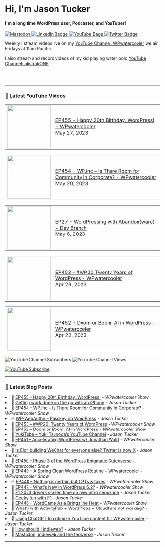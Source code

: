 # Hi, I'm Jason Tucker

#### I'm a long time WordPress user, Podcaster, and YouTuber!

<div id="badges">
  <a href="https://simian.rodeo/@jasontucker">
<img alt="Mastodon" src="https://img.shields.io/mastodon/follow/109265629430158597?domain=https%3A%2F%2Fsimian.rodeo&label=Follow%20%40jasontucker%40simianrodeo%20on%20Mastodon&logo=mastodon&style=for-the-badge">
  </a>
  <a href="https://linkedin.com/in/jasontucker">
    <img src="https://img.shields.io/badge/LinkedIn-blue?style=for-the-badge&logo=linkedin&logoColor=white" alt="LinkedIn Badge"/>
  </a>
  <a href="https://youtube.com/wpwatercooler">
    <img src="https://img.shields.io/youtube/channel/views/UCJwt6pUOwhJgmcJ9j-uS5Jw?label=YouTube&logo=YOUTUBE&style=for-the-badge" alt="YouTube Bage">
  </a>
  <a href="https://twitter.com/jasontucker">
    <img src="https://img.shields.io/badge/Twitter-grey?style=for-the-badge&logo=twitter&logoColor=white" alt="Twitter Badge"/>
  </a>
</div>


Weekly I stream videos live on my [YouTube Channel: WPwatercooler](https://youtube.com/wpwatercooler) we air Fridays at 11am Pacific.

I also stream and record videos of my kid playing water polo [YouTube Channel: abstrakONE](https://youtube.com/abstrakone)



<br />
<br />

---

### 🎥 Latest YouTube Videos

<!-- YOUTUBE:START --><table><tr><td><a href="https://www.youtube.com/watch?v=PO-r0aSW6qk"><img width="140px" src="https://i.ytimg.com/vi/PO-r0aSW6qk/mqdefault.jpg"></a></td>
<td><a href="https://www.youtube.com/watch?v=PO-r0aSW6qk">EP455 - Happy 20th Birthday, WordPress! - WPwatercooler</a><br/>May 27, 2023</td></tr></table>
<table><tr><td><a href="https://www.youtube.com/watch?v=e4acfDr0zhE"><img width="140px" src="https://i.ytimg.com/vi/e4acfDr0zhE/mqdefault.jpg"></a></td>
<td><a href="https://www.youtube.com/watch?v=e4acfDr0zhE">EP454 - WP.inc – Is There Room for Community in Corporate? - WPwatercooler</a><br/>May 20, 2023</td></tr></table>
<table><tr><td><a href="https://www.youtube.com/watch?v=1YFBtnv4p7w"><img width="140px" src="https://i.ytimg.com/vi/1YFBtnv4p7w/mqdefault.jpg"></a></td>
<td><a href="https://www.youtube.com/watch?v=1YFBtnv4p7w">EP27 - WordPressing with Abandon&lpar;ware&rpar; - Dev Branch</a><br/>May 6, 2023</td></tr></table>
<table><tr><td><a href="https://www.youtube.com/watch?v=zkV571zpDfY"><img width="140px" src="https://i.ytimg.com/vi/zkV571zpDfY/mqdefault.jpg"></a></td>
<td><a href="https://www.youtube.com/watch?v=zkV571zpDfY">EP453 – #WP20 Twenty Years of WordPress - WPwatercooler</a><br/>Apr 29, 2023</td></tr></table>
<table><tr><td><a href="https://www.youtube.com/watch?v=flb-w6tx778"><img width="140px" src="https://i.ytimg.com/vi/flb-w6tx778/mqdefault.jpg"></a></td>
<td><a href="https://www.youtube.com/watch?v=flb-w6tx778">EP452 - Doom or Boom: AI in WordPress - WPwatercooler</a><br/>Apr 22, 2023</td></tr></table>
<!-- YOUTUBE:END -->


![YouTube Channel Subscribers](https://img.shields.io/youtube/channel/subscribers/UCJwt6pUOwhJgmcJ9j-uS5Jw?style=social)
![YouTube Channel Views](https://img.shields.io/youtube/channel/views/UCJwt6pUOwhJgmcJ9j-uS5Jw?style=social)
<br />

[![YouTube Subscribe](https://img.shields.io/badge/YouTube_@wpwatercooler-SUBSCRIBE-red?logo=youtube&style=for-the-badge&logoColor=red)](https://www.youtube.com/wpwatercooler?sub_confirmation=1) 




---

### 📑 Latest Blog Posts

<!-- BLOG-POST-LIST:START --><li>🚀 <a href='https://wpwatercooler.com/wpwatercooler/ep455-happy-20th-birthday-wordpress/'>EP455 – Happy 20th Birthday, WordPress!</a> - <em>WPwatercooler Show</em></li><li>💫 <a href='https://jasontucker.blog/14649/getting-work-done-on-the-go-with-an-iphone'>Getting work done on the go with an iPhone</a> - <em>Jason Tucker</em></li><li>🚀 <a href='https://wpwatercooler.com/wpwatercooler/ep454-wp-inc-is-there-room-for-community-in-corporate/'>EP454 – WP.inc – Is There Room for Community in Corporate?</a> - <em>WPwatercooler Show</em></li><li>🔥 <a href='https://jasontucker.blog/14616/wp-webauthn-passkey-on-wordpress'>WP-WebAuthn – Passkey on WordPress</a> - <em>Jason Tucker</em></li><li>💫 <a href='https://wpwatercooler.com/wpwatercooler/ep453-wp20-twenty-years-of-wordpress/'>EP453 – #WP20: Twenty Years of WordPress</a> - <em>WPwatercooler Show</em></li><li>💯 <a href='https://wpwatercooler.com/wpwatercooler/ep452-doom-or-boom-ai-in-wordpress/'>EP452 – Doom or Boom: AI in WordPress</a> - <em>WPwatercooler Show</em></li><li>🚀 <a href='https://jasontucker.blog/14565/yukitube-yuki-tsunodas-youtube-channel'>YukiTube – Yuki Tsunoda’s YouTube Channel</a> - <em>Jason Tucker</em></li><li>💫 <a href='https://wpwatercooler.com/wpwatercooler/ep451-accelerating-wordpress-w-jonathan-wold/'>EP451 – Accelerating WordPress w/ Jonathan Wold</a> - <em>WPwatercooler Show</em></li><li>💯 <a href='https://jasontucker.blog/14547/is-elon-building-wechat-for-everyone-else-twitter-is-now-x'>Is Elon building WeChat for everyone else? Twitter is now X</a> - <em>Jason Tucker</em></li><li>🚀 <a href='https://wpwatercooler.com/wpwatercooler/ep450-phase-3-of-the-wordpress-enigmatic-gutenverse/'>EP450 – Phase 3 of the WordPress Enigmatic Gutenverse</a> - <em>WPwatercooler Show</em></li><li>💫 <a href='https://wpwatercooler.com/wpwatercooler/ep449-a-spring-clean-wordpress-routine-wpwatercooler/'>EP449 – A Spring Clean WordPress Routine – WPwatercooler</a> - <em>WPwatercooler Show</em></li><li>🔥 <a href='https://wpwatercooler.com/wpwatercooler/ep448-nothing-is-certain-but-cpts-taxes/'>EP448 – Nothing is certain but CPTs &amp; taxes</a> - <em>WPwatercooler Show</em></li><li>💯 <a href='https://wpwatercooler.com/wpwatercooler/ep447-whats-new-in-wordpress-6-2/'>EP447 – What’s New in WordPress 6.2?</a> - <em>WPwatercooler Show</em></li><li>🚀 <a href='https://jasontucker.blog/14443/f1-2023-drivers-screen-time-on-new-intro-sequence'>F1 2023 drivers screen time on new intro sequence</a> - <em>Jason Tucker</em></li><li>💫 <a href='https://jasontucker.blog/14399/geeky-fun-with-f1'>Geeky fun with F1</a> - <em>Jason Tucker</em></li><li>🌮 <a href='https://wpwatercooler.com/wpwatercooler/ep446-wordcamp-asia-brings-the-heat/'>EP446 – WordCamp Asia Brings the Heat</a> - <em>WPwatercooler Show</em></li><li>🚀 <a href='https://jasontucker.blog/14308/whats-with-activitypub-wordpress-cloudflare-not-working'>What’s with ActivityPub + WordPress + Cloudflare not working?</a> - <em>Jason Tucker</em></li><li>🚀 <a href='https://jasontucker.blog/14252/using-chatgpt-to-optimize-youtube-content-for-wpwatercooler'>Using ChatGPT to optimize YouTube content for WPwatercooler</a> - <em>Jason Tucker</em></li><li>🌮 <a href='https://jasontucker.blog/14193/how-should-i-indieweb'>How should I indieweb?</a> - <em>Jason Tucker</em></li><li>💯 <a href='https://jasontucker.blog/14183/mastodon-indieweb-and-the-fediverse'>Mastodon, indieweb and the fediverse</a> - <em>Jason Tucker</em></li><!-- BLOG-POST-LIST:END -->


---
